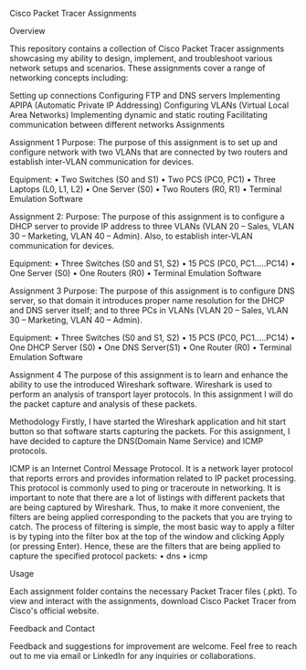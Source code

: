Cisco Packet Tracer Assignments

Overview

This repository contains a collection of Cisco Packet Tracer assignments showcasing my ability to design, implement, and troubleshoot various network setups and scenarios. These assignments cover a range of networking concepts including:

Setting up connections
Configuring FTP and DNS servers
Implementing APIPA (Automatic Private IP Addressing)
Configuring VLANs (Virtual Local Area Networks)
Implementing dynamic and static routing
Facilitating communication between different networks
Assignments

Assignment 1
Purpose: 
The purpose of this assignment is to set up and configure network with two VLANs that are connected by two routers and establish inter-VLAN communication for devices.

Equipment:
•	Two Switches (S0 and S1)
•	Two PCS (PC0, PC1)
•	Three Laptops (L0, L1, L2)
•	One Server (S0)
•	Two Routers (R0, R1)
•	Terminal Emulation Software

Assignment 2: 
Purpose:
The purpose of this assignment is to configure a DHCP server to provide IP address to
three VLANs (VLAN 20 – Sales, VLAN 30 – Marketing, VLAN 40 – Admin). Also, to
establish inter-VLAN communication for devices.

Equipment:
• Three Switches (S0 and S1, S2)
• 15 PCS (PC0, PC1…..PC14)
• One Server (S0)
• One Routers (R0)
• Terminal Emulation Software

Assignment 3
Purpose:
The purpose of this assignment is to configure DNS server, so that domain it
introduces proper name resolution for the DHCP and DNS server itself; and to three
PCs in VLANs (VLAN 20 – Sales, VLAN 30 – Marketing, VLAN 40 – Admin).

Equipment:
• Three Switches (S0 and S1, S2)
• 15 PCS (PC0, PC1…..PC14)
• One DHCP Server (S0)
• One DNS Server(S1)
• One Router (R0)
• Terminal Emulation Software

Assignment 4
The purpose of this assignment is to learn and enhance the ability to use the introduced Wireshark software. Wireshark is used to perform an analysis of transport layer protocols. In this assignment I will do the packet capture and analysis of these packets.

Methodology
Firstly, I have started the Wireshark application and hit start button so that software starts capturing the packets. For this assignment, I have decided to capture the DNS(Domain Name Service) and ICMP protocols.

ICMP is an Internet Control Message Protocol. It is a network layer protocol that reports errors and provides information related to IP packet processing. This protocol is commonly used to ping or traceroute in networking.
It is important to note that there are a lot of listings with different packets that are being captured by Wireshark. Thus, to make it more convenient, the filters are being applied corresponding to the packets that you are trying to catch. 
The process of filtering is simple, the most basic way to apply a filter is by typing into the filter box at the top of the window and clicking Apply (or pressing Enter). 
Hence, these are the filters that are being applied to capture the specified protocol packets:
•	dns
•	icmp

Usage

Each assignment folder contains the necessary Packet Tracer files (.pkt). To view and interact with the assignments, download Cisco Packet Tracer from Cisco's official website.

Feedback and Contact

Feedback and suggestions for improvement are welcome. Feel free to reach out to me via email or LinkedIn for any inquiries or collaborations.
